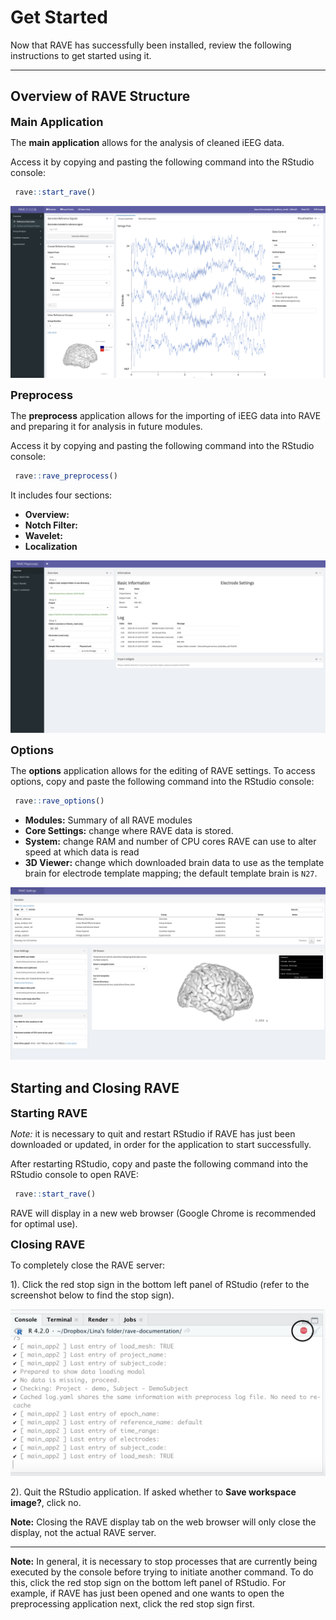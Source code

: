 # Get Started

Now that RAVE has successfully been installed, review the following instructions to get started using it.  

--- 

## Overview of RAVE Structure 
<font size="4">**Main Application**</font>

The **main application** allows for the analysis of cleaned iEEG data. 

Access it by copying and pasting the following command into the RStudio console: 
```r 
 rave::start_rave() 
```
![Sample screenshot of RAVE main application](static/image/mainapp.png) 

<font size="4">**Preprocess**</font>

The **preprocess** application allows for the importing of iEEG data into RAVE and preparing it for analysis in future modules. 

Access it by copying and pasting the following command into the RStudio console: 
```r 
 rave::rave_preprocess() 
```

It includes four sections: 
* **Overview:** 
* **Notch Filter:** 
* **Wavelet:** 
* **Localization** 

![Screenshot of RAVE preprocess](static/image/preprocess.png)

<font size="4">**Options**</font>

The **options** application allows for the editing of RAVE settings. To access options, copy and paste the following command into the RStudio console: 

```r 
 rave::rave_options()
```

* **Modules:** Summary of all RAVE modules
* **Core Settings:** change where RAVE data is stored.  
* **System:** change RAM and number of CPU cores RAVE can use to alter speed at which data is read 
* **3D Viewer:** change which downloaded brain data to use as the template brain for electrode template mapping; the default template brain is `N27`. 

![Screenshot of RAVE options](static/image/options.png) 

## Starting and Closing RAVE

<font size="4">**Starting RAVE**</font>

*Note:* it is necessary to quit and restart RStudio if RAVE has just been downloaded or updated, in order for the application to start successfully.

After restarting RStudio, copy and paste the following command into the RStudio console to open RAVE: 

```r
 rave::start_rave()
```

RAVE will display in a new web browser (Google Chrome is recommended for optimal use). 

<font size="4">**Closing RAVE**</font>

To completely close the RAVE server: 

1). Click the red stop sign in the bottom left panel of RStudio (refer to the screenshot below to find the stop sign). 

![Screenshot of RStudio console stop sign](static/image/RStudioConsoleStopSign.png) 

2). Quit the RStudio application. If asked whether to **Save workspace image?**, click no.  

**Note:** Closing the RAVE display tab on the web browser will only close the display, not the actual RAVE server. 

---

<!-- ## Change RAVE Settings
To access and change RAVE settings, copy and paste the following command into the RStudio console: 

```r 
 rave::rave_options()
```

* **Modules:** Summary of all RAVE modules
* **Core Settings:** Allows you to change where RAVE data is stored.  
* **System:** Allows you to change RAM and number of CPU cores RAVE can use to alter speed at which data is read 
* **3D Viewer:** Allows you to change which downloaded brain data to use as the template brain for electrode template mapping; the default template brain is `N27`. 

--> 

**Note:** In general, it is necessary to stop processes that are currently being executed by the console before trying to initiate another command. To do this, click the red stop sign on the bottom left panel of RStudio. For example, if RAVE has just been opened and one wants to open the preprocessing application next, click the red stop sign first. 

